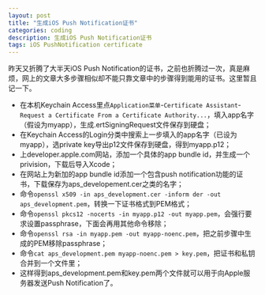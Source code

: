 ```yaml
---
layout: post
title: "生成iOS Push Notification证书"
categories: coding
description: 生成iOS Push Notification证书
tags: iOS PushNotification certificate
---
```

昨天又折腾了大半天iOS Push Notification的证书，之前也折腾过一次，真是麻烦，网上的文章大多步骤相似却不能只靠文章中的步骤得到能用的证书。这里暂且记一下。

- 在本机Keychain Access里点`Application菜单`-`Certificate Assistant`-`Request a Certificate From a Certificate Authority...`，填入app名字（假设为myapp），生成.ertSigningRequest文件保存到硬盘；
- 在Keychain Access的Login分类中搜索上一步填入的app名字（已设为myapp），选private key导出p12文件保存到硬盘，得到myapp.p12；
- 上developer.apple.com网站，添加一个具体的app bundle id，并生成一个privision，下载后导入Xcode；
- 在网站上为新加的app bundle id添加一个包含push notification功能的证书，下载保存为aps_developement.cer之类的名字；
- 命令`openssl x509 -in aps_development.cer -inform der -out aps_development.pem`，转换一下证书格式到PEM格式；
- 命令`openssl pkcs12 -nocerts -in myapp.p12 -out myapp.pem`，会强行要求设置passphrase，下面会再用其他命令移除；
- 命令`openssl rsa -in myapp.pem -out myapp-noenc.pem`，把之前步骤中生成的PEM移除passphrase；
- 命令`cat aps_development.pem myapp-noenc.pem > key.pem`，把证书和私钥合并到一个文件里；
- 这样得到aps_development.pem和key.pem两个文件就可以用于向Apple服务器发送Push Notification了。
